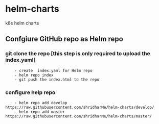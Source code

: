 # helm-charts
k8s helm charts

## Confgiure GitHub repo as Helm repo
### git clone the repo [this step is only required to upload the index.yaml]
        - create  index.yaml for Helm repo
        - helm repo index
        - git push the index.html to the repo
### configure help repo 
        - helm repo add develop https://raw.githubusercontent.com/shridharMe/helm-charts/develop/
        - helm repo add master  https://raw.githubusercontent.com/shridharMe/helm-charts/master/
 

